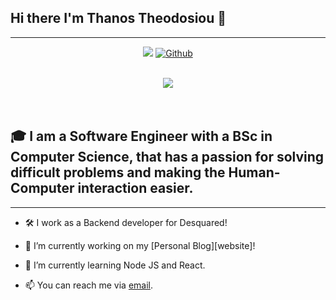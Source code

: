 ## Hi there I'm Thanos Theodosiou 👋

<hr>
<center>

![](https://visitor-badge.laobi.icu/badge?page_id=theodosiouth) [![Github](https://img.shields.io/github/followers/theodosiouth?label=Followers&logo=Github)](https://github.com/theodosiouth)

</center>

<center>
<br />
<div>
<a href="https://readme-stats-cfgj2cxdy.vercel.app/api?username=theodosiouth&count_private=true&show_icons=true&theme=tokyonight">
  <img  align="center" src="https://readme-stats-cfgj2cxdy.vercel.app/api?username=theodosiouth&count_private=true&show_icons=true&theme=tokyonight" />
</a>
</div>
</center>

<br />
<br />

## 🎓 I am a Software Engineer with a BSc in Computer Science, that has a passion for solving difficult problems and making the Human-Computer interaction easier.

<hr>

- 🛠️ I work as a Backend developer for Desquared!
- 🔭 I’m currently working on my [Personal Blog][website]!
- 🌱 I’m currently learning Node JS and React.
- 📫 You can reach me via [email](mailto:thanosthd@gmail.com?subject=[GitHub]).

  <br />
  <br />
